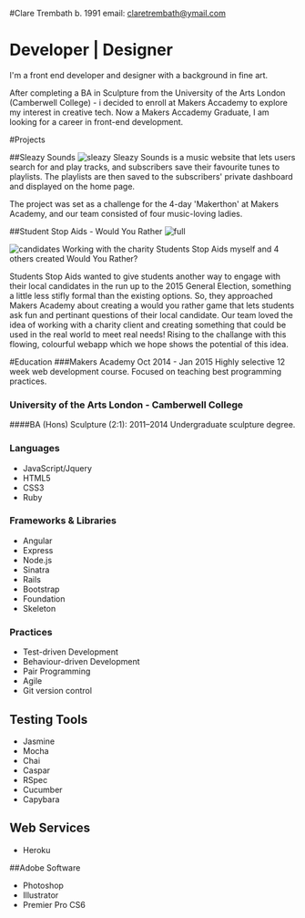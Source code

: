 #Clare Trembath
b. 1991
email: claretrembath@ymail.com 

# Developer | Designer
I'm a front end developer and designer with a background in fine art. 

After completing a BA in Sculpture from the University of the Arts London (Camberwell College) - i decided to enroll at Makers Accademy to explore my interest in creative tech. 
Now a Makers Accademy Graduate, I am looking for a career in front-end development.

#Projects

##Sleazy Sounds
![sleazy](https://cloud.githubusercontent.com/assets/8418748/6111640/59e3e83e-b082-11e4-8ee8-8213e4a21ca2.png)
Sleazy Sounds is a music website that lets users search for and play tracks, and subscribers save their favourite tunes to playlists. The playlists are then saved to the subscribers' private dashboard and displayed on the home page.

The project was set as a challenge for the 4-day 'Makerthon' at Makers Academy, and our team consisted of four music-loving ladies.


##Student Stop Aids - Would You Rather
![full](https://cloud.githubusercontent.com/assets/8418748/6127497/944ce8b2-b123-11e4-8704-e66455fc6e7d.png)

![candidates](https://cloud.githubusercontent.com/assets/8418748/6108988/9bb9efb4-b06f-11e4-9d62-f1fbd0b26df6.png)
Working with the charity Students Stop Aids myself and 4 others created Would You Rather?

Students Stop Aids wanted to give students another way to engage with their local candidates in the run up to the 2015 General Election, something a little less stifly formal than the existing options. So, they approached Makers Academy about creating a would you rather game that lets students ask fun and pertinant questions of their local candidate. Our team loved the idea of working with a charity client and creating something that could be used in the real world to meet real needs! Rising to the challange with this flowing, colourful webapp which we hope shows the potential of this idea.


#Education
###Makers Academy
Oct 2014 - Jan 2015
Highly selective 12 week web development course. Focused on teaching best programming practices.

### University of the Arts London - Camberwell College
####BA (Hons) Sculpture (2:1): 2011&ndash;2014
Undergraduate sculpture degree.



### Languages
* JavaScript/Jquery
* HTML5
* CSS3
* Ruby
### Frameworks & Libraries
* Angular
* Express
* Node.js 
* Sinatra 
* Rails 
* Bootstrap 
* Foundation 
* Skeleton
### Practices
* Test-driven Development
* Behaviour-driven Development
* Pair Programming
* Agile
* Git version control

## Testing Tools
* Jasmine
* Mocha
* Chai
* Caspar
* RSpec
* Cucumber
* Capybara


## Web Services
* Heroku

##Adobe Software
* Photoshop
* Illustrator
* Premier Pro CS6